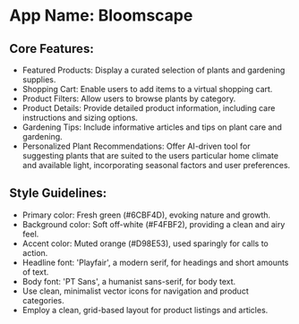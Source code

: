 # **App Name**: Bloomscape

## Core Features:

- Featured Products: Display a curated selection of plants and gardening supplies.
- Shopping Cart: Enable users to add items to a virtual shopping cart.
- Product Filters: Allow users to browse plants by category.
- Product Details: Provide detailed product information, including care instructions and sizing options.
- Gardening Tips: Include informative articles and tips on plant care and gardening.
- Personalized Plant Recommendations: Offer AI-driven tool for suggesting plants that are suited to the users particular home climate and available light, incorporating seasonal factors and user preferences.

## Style Guidelines:

- Primary color: Fresh green (#6CBF4D), evoking nature and growth.
- Background color: Soft off-white (#F4FBF2), providing a clean and airy feel.
- Accent color: Muted orange (#D98E53), used sparingly for calls to action.
- Headline font: 'Playfair', a modern serif, for headings and short amounts of text.
- Body font: 'PT Sans', a humanist sans-serif, for body text.
- Use clean, minimalist vector icons for navigation and product categories.
- Employ a clean, grid-based layout for product listings and articles.